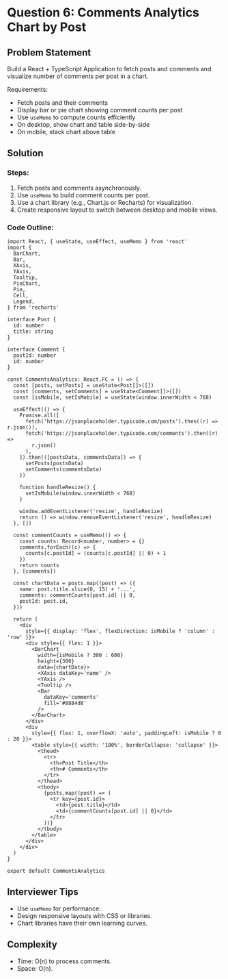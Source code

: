 # Question 6: Comments Analytics Chart by Post

## Problem Statement

Build a React + TypeScript Application to fetch posts and comments and visualize number of comments per post in a chart.

Requirements:

- Fetch posts and their comments
- Display bar or pie chart showing comment counts per post
- Use `useMemo` to compute counts efficiently
- On desktop, show chart and table side-by-side
- On mobile, stack chart above table

## Solution

### Steps:

1. Fetch posts and comments asynchronously.
2. Use `useMemo` to build comment counts per post.
3. Use a chart library (e.g., Chart.js or Recharts) for visualization.
4. Create responsive layout to switch between desktop and mobile views.

### Code Outline:

```tsx
import React, { useState, useEffect, useMemo } from 'react'
import {
  BarChart,
  Bar,
  XAxis,
  YAxis,
  Tooltip,
  PieChart,
  Pie,
  Cell,
  Legend,
} from 'recharts'

interface Post {
  id: number
  title: string
}

interface Comment {
  postId: number
  id: number
}

const CommentsAnalytics: React.FC = () => {
  const [posts, setPosts] = useState<Post[]>([])
  const [comments, setComments] = useState<Comment[]>([])
  const [isMobile, setIsMobile] = useState(window.innerWidth < 768)

  useEffect(() => {
    Promise.all([
      fetch('https://jsonplaceholder.typicode.com/posts').then((r) => r.json()),
      fetch('https://jsonplaceholder.typicode.com/comments').then((r) =>
        r.json()
      ),
    ]).then(([postsData, commentsData]) => {
      setPosts(postsData)
      setComments(commentsData)
    })

    function handleResize() {
      setIsMobile(window.innerWidth < 768)
    }

    window.addEventListener('resize', handleResize)
    return () => window.removeEventListener('resize', handleResize)
  }, [])

  const commentCounts = useMemo(() => {
    const counts: Record<number, number> = {}
    comments.forEach((c) => {
      counts[c.postId] = (counts[c.postId] || 0) + 1
    })
    return counts
  }, [comments])

  const chartData = posts.map((post) => ({
    name: post.title.slice(0, 15) + '...',
    comments: commentCounts[post.id] || 0,
    postId: post.id,
  }))

  return (
    <div
      style={{ display: 'flex', flexDirection: isMobile ? 'column' : 'row' }}>
      <div style={{ flex: 1 }}>
        <BarChart
          width={isMobile ? 300 : 600}
          height={300}
          data={chartData}>
          <XAxis dataKey='name' />
          <YAxis />
          <Tooltip />
          <Bar
            dataKey='comments'
            fill='#8884d8'
          />
        </BarChart>
      </div>
      <div
        style={{ flex: 1, overflowX: 'auto', paddingLeft: isMobile ? 0 : 20 }}>
        <table style={{ width: '100%', borderCollapse: 'collapse' }}>
          <thead>
            <tr>
              <th>Post Title</th>
              <th># Comments</th>
            </tr>
          </thead>
          <tbody>
            {posts.map((post) => (
              <tr key={post.id}>
                <td>{post.title}</td>
                <td>{commentCounts[post.id] || 0}</td>
              </tr>
            ))}
          </tbody>
        </table>
      </div>
    </div>
  )
}

export default CommentsAnalytics
```

## Interviewer Tips

- Use `useMemo` for performance.
- Design responsive layouts with CSS or libraries.
- Chart libraries have their own learning curves.

## Complexity

- Time: O(n) to process comments.
- Space: O(n).
